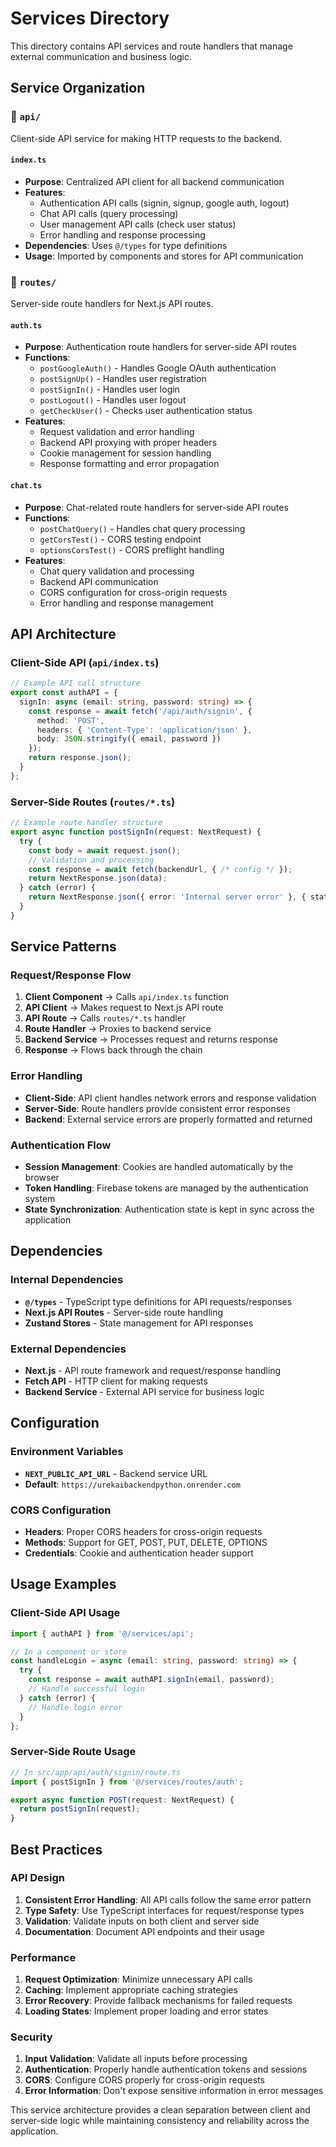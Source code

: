 # Services Directory

This directory contains API services and route handlers that manage external communication and business logic.

## Service Organization

### 📁 `api/`
Client-side API service for making HTTP requests to the backend.

#### `index.ts`
- **Purpose**: Centralized API client for all backend communication
- **Features**:
  - Authentication API calls (signin, signup, google auth, logout)
  - Chat API calls (query processing)
  - User management API calls (check user status)
  - Error handling and response processing
- **Dependencies**: Uses `@/types` for type definitions
- **Usage**: Imported by components and stores for API communication

### 📁 `routes/`
Server-side route handlers for Next.js API routes.

#### `auth.ts`
- **Purpose**: Authentication route handlers for server-side API routes
- **Functions**:
  - `postGoogleAuth()` - Handles Google OAuth authentication
  - `postSignUp()` - Handles user registration
  - `postSignIn()` - Handles user login
  - `postLogout()` - Handles user logout
  - `getCheckUser()` - Checks user authentication status
- **Features**:
  - Request validation and error handling
  - Backend API proxying with proper headers
  - Cookie management for session handling
  - Response formatting and error propagation

#### `chat.ts`
- **Purpose**: Chat-related route handlers for server-side API routes
- **Functions**:
  - `postChatQuery()` - Handles chat query processing
  - `getCorsTest()` - CORS testing endpoint
  - `optionsCorsTest()` - CORS preflight handling
- **Features**:
  - Chat query validation and processing
  - Backend API communication
  - CORS configuration for cross-origin requests
  - Error handling and response management

## API Architecture

### Client-Side API (`api/index.ts`)
```typescript
// Example API call structure
export const authAPI = {
  signIn: async (email: string, password: string) => {
    const response = await fetch('/api/auth/signin', {
      method: 'POST',
      headers: { 'Content-Type': 'application/json' },
      body: JSON.stringify({ email, password })
    });
    return response.json();
  }
};
```

### Server-Side Routes (`routes/*.ts`)
```typescript
// Example route handler structure
export async function postSignIn(request: NextRequest) {
  try {
    const body = await request.json();
    // Validation and processing
    const response = await fetch(backendUrl, { /* config */ });
    return NextResponse.json(data);
  } catch (error) {
    return NextResponse.json({ error: 'Internal server error' }, { status: 500 });
  }
}
```

## Service Patterns

### Request/Response Flow
1. **Client Component** → Calls `api/index.ts` function
2. **API Client** → Makes request to Next.js API route
3. **API Route** → Calls `routes/*.ts` handler
4. **Route Handler** → Proxies to backend service
5. **Backend Service** → Processes request and returns response
6. **Response** → Flows back through the chain

### Error Handling
- **Client-Side**: API client handles network errors and response validation
- **Server-Side**: Route handlers provide consistent error responses
- **Backend**: External service errors are properly formatted and returned

### Authentication Flow
- **Session Management**: Cookies are handled automatically by the browser
- **Token Handling**: Firebase tokens are managed by the authentication system
- **State Synchronization**: Authentication state is kept in sync across the application

## Dependencies

### Internal Dependencies
- **`@/types`** - TypeScript type definitions for API requests/responses
- **Next.js API Routes** - Server-side route handling
- **Zustand Stores** - State management for API responses

### External Dependencies
- **Next.js** - API route framework and request/response handling
- **Fetch API** - HTTP client for making requests
- **Backend Service** - External API service for business logic

## Configuration

### Environment Variables
- **`NEXT_PUBLIC_API_URL`** - Backend service URL
- **Default**: `https://urekaibackendpython.onrender.com`

### CORS Configuration
- **Headers**: Proper CORS headers for cross-origin requests
- **Methods**: Support for GET, POST, PUT, DELETE, OPTIONS
- **Credentials**: Cookie and authentication header support

## Usage Examples

### Client-Side API Usage
```typescript
import { authAPI } from '@/services/api';

// In a component or store
const handleLogin = async (email: string, password: string) => {
  try {
    const response = await authAPI.signIn(email, password);
    // Handle successful login
  } catch (error) {
    // Handle login error
  }
};
```

### Server-Side Route Usage
```typescript
// In src/app/api/auth/signin/route.ts
import { postSignIn } from '@/services/routes/auth';

export async function POST(request: NextRequest) {
  return postSignIn(request);
}
```

## Best Practices

### API Design
1. **Consistent Error Handling**: All API calls follow the same error pattern
2. **Type Safety**: Use TypeScript interfaces for request/response types
3. **Validation**: Validate inputs on both client and server side
4. **Documentation**: Document API endpoints and their usage

### Performance
1. **Request Optimization**: Minimize unnecessary API calls
2. **Caching**: Implement appropriate caching strategies
3. **Error Recovery**: Provide fallback mechanisms for failed requests
4. **Loading States**: Implement proper loading and error states

### Security
1. **Input Validation**: Validate all inputs before processing
2. **Authentication**: Properly handle authentication tokens and sessions
3. **CORS**: Configure CORS properly for cross-origin requests
4. **Error Information**: Don't expose sensitive information in error messages

This service architecture provides a clean separation between client and server-side logic while maintaining consistency and reliability across the application.
